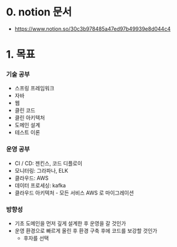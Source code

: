 # 0. notion 문서
* https://www.notion.so/30c3b978485a47ed97b49939e8d044c4

# 1. 목표

### 기술 공부
- 스프링 프레임워크
- 자바
- 웹
- 클린 코드
- 클린 아키텍처
- 도메인 설계
- 테스트 이론

### 운영 공부
- CI / CD: 젠킨스, 코드 디플로이
- 모니터링: 그라파나, ELK
- 클라우드: AWS
- 데이터 프로세싱: kafka
- 클라우드 아키텍처 - 모든 서비스 AWS 로 마이그레이션

### 방향성
- 기초 도메인을 먼저 깊게 설계한 후 운영을 갈 것인가
- 운영 환경으로 빠르게 올린 후 환경 구축 후에 코드를 보강할 것인가
    - 후자를 선택
    
